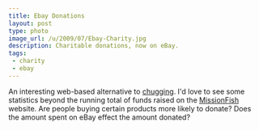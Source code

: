 ```yaml
---
title: Ebay Donations
layout: post
type: photo
image_url: /u/2009/07/Ebay-Charity.jpg
description: Charitable donations, now on eBay.
tags:
 - charity
 - ebay
---
```

An interesting web-based alternative to [chugging](http://en.wikipedia.org/wiki/Street_fundraiser#Colloquial_Terms). I'd love to see some statistics beyond the running total of funds raised on the [MissionFish](http://www.missionfish.org/) website. Are people buying certain products more likely to donate? Does the amount spent on eBay effect the amount donated?